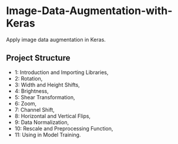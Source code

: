 # Image-Data-Augmentation-with-Keras
Apply image data augmentation in Keras.

## Project Structure

- 1: Introduction and Importing Libraries,
- 2: Rotation,
- 3: Width and Height Shifts,
- 4: Brightness,
- 5: Shear Transformation,
- 6: Zoom,
- 7: Channel Shift,
- 8: Horizontal and Vertical Flips,
- 9: Data Normalization,
- 10: Rescale and Preprocessing Function,
- 11: Using in Model Training.
